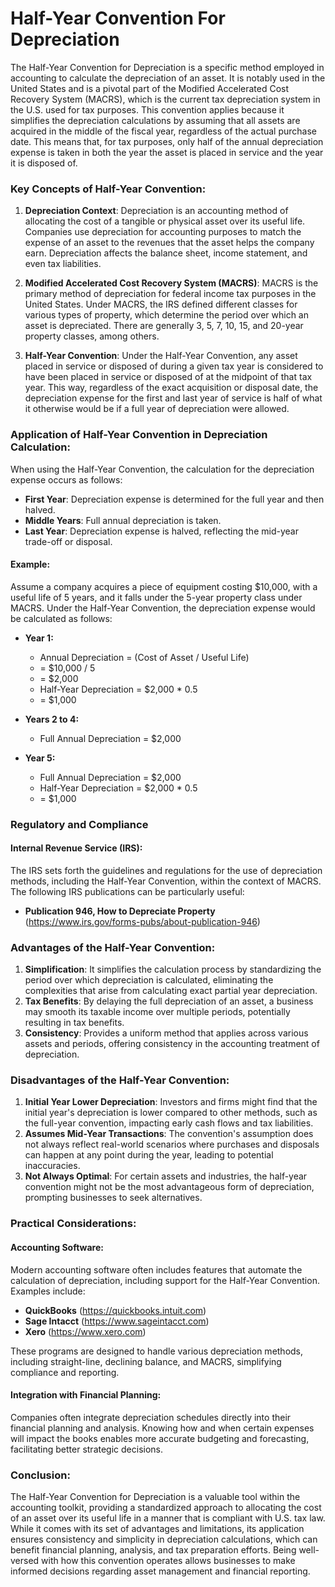 # Half-Year Convention For Depreciation

The Half-Year Convention for Depreciation is a specific method employed in accounting to calculate the depreciation of an asset. It is notably used in the United States and is a pivotal part of the Modified Accelerated Cost Recovery System (MACRS), which is the current tax depreciation system in the U.S. used for tax purposes. This convention applies because it simplifies the depreciation calculations by assuming that all assets are acquired in the middle of the fiscal year, regardless of the actual purchase date. This means that, for tax purposes, only half of the annual depreciation expense is taken in both the year the asset is placed in service and the year it is disposed of.

### Key Concepts of Half-Year Convention:

1. **Depreciation Context**:
   Depreciation is an accounting method of allocating the cost of a tangible or physical asset over its useful life. Companies use depreciation for accounting purposes to match the expense of an asset to the revenues that the asset helps the company earn. Depreciation affects the balance sheet, income statement, and even tax liabilities.

2. **Modified Accelerated Cost Recovery System (MACRS)**:
   MACRS is the primary method of depreciation for federal income tax purposes in the United States. Under MACRS, the IRS defined different classes for various types of property, which determine the period over which an asset is depreciated. There are generally 3, 5, 7, 10, 15, and 20-year property classes, among others.

3. **Half-Year Convention**:
   Under the Half-Year Convention, any asset placed in service or disposed of during a given tax year is considered to have been placed in service or disposed of at the midpoint of that tax year. This way, regardless of the exact acquisition or disposal date, the depreciation expense for the first and last year of service is half of what it otherwise would be if a full year of depreciation were allowed.

### Application of Half-Year Convention in Depreciation Calculation:

When using the Half-Year Convention, the calculation for the depreciation expense occurs as follows:
- **First Year**: Depreciation expense is determined for the full year and then halved.
- **Middle Years**: Full annual depreciation is taken.
- **Last Year**: Depreciation expense is halved, reflecting the mid-year trade-off or disposal.

#### Example:

Assume a company acquires a piece of equipment costing $10,000, with a useful life of 5 years, and it falls under the 5-year property class under MACRS. Under the Half-Year Convention, the depreciation expense would be calculated as follows:

- **Year 1:**
  - Annual Depreciation = (Cost of Asset / Useful Life)
  - = $10,000 / 5
  - = $2,000
  - Half-Year Depreciation = $2,000 * 0.5
  - = $1,000

- **Years 2 to 4:**
  - Full Annual Depreciation = $2,000

- **Year 5:**
  - Full Annual Depreciation = $2,000
  - Half-Year Depreciation = $2,000 * 0.5
  - = $1,000

### Regulatory and Compliance

#### Internal Revenue Service (IRS):

The IRS sets forth the guidelines and regulations for the use of depreciation methods, including the Half-Year Convention, within the context of MACRS. The following IRS publications can be particularly useful:
- **Publication 946, How to Depreciate Property** (https://www.irs.gov/forms-pubs/about-publication-946)

### Advantages of the Half-Year Convention:

1. **Simplification**: It simplifies the calculation process by standardizing the period over which depreciation is calculated, eliminating the complexities that arise from calculating exact partial year depreciation.
2. **Tax Benefits**: By delaying the full depreciation of an asset, a business may smooth its taxable income over multiple periods, potentially resulting in tax benefits.
3. **Consistency**: Provides a uniform method that applies across various assets and periods, offering consistency in the accounting treatment of depreciation.

### Disadvantages of the Half-Year Convention:

1. **Initial Year Lower Depreciation**: Investors and firms might find that the initial year's depreciation is lower compared to other methods, such as the full-year convention, impacting early cash flows and tax liabilities.
2. **Assumes Mid-Year Transactions**: The convention's assumption does not always reflect real-world scenarios where purchases and disposals can happen at any point during the year, leading to potential inaccuracies.
3. **Not Always Optimal**: For certain assets and industries, the half-year convention might not be the most advantageous form of depreciation, prompting businesses to seek alternatives.

### Practical Considerations:

#### Accounting Software:

Modern accounting software often includes features that automate the calculation of depreciation, including support for the Half-Year Convention. Examples include:
- **QuickBooks** (https://quickbooks.intuit.com)
- **Sage Intacct** (https://www.sageintacct.com)
- **Xero** (https://www.xero.com)

These programs are designed to handle various depreciation methods, including straight-line, declining balance, and MACRS, simplifying compliance and reporting.

#### Integration with Financial Planning:

Companies often integrate depreciation schedules directly into their financial planning and analysis. Knowing how and when certain expenses will impact the books enables more accurate budgeting and forecasting, facilitating better strategic decisions.

### Conclusion:

The Half-Year Convention for Depreciation is a valuable tool within the accounting toolkit, providing a standardized approach to allocating the cost of an asset over its useful life in a manner that is compliant with U.S. tax law. While it comes with its set of advantages and limitations, its application ensures consistency and simplicity in depreciation calculations, which can benefit financial planning, analysis, and tax preparation efforts. Being well-versed with how this convention operates allows businesses to make informed decisions regarding asset management and financial reporting.
